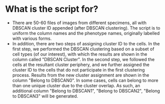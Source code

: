 # What is the script for?
- There are 50-60 files of images from different specimens, all with DBSCAN cluster ID appended (after DBSCAN clustering). The script is to uniform the column names and the phenotype names, originally labelled with various forms.
- In addition, there are two steps of assigning cluster ID to the cells. In the first step, we performed the DBSCAN clustering based on a subset of cell types (of our interest), with which the results are shown in the column called "DBSCAN Cluster". In the second step, we followed the cells at the resultant cluster periphery, and we further assigned the cluster ID to the cells that do not participate in the first clustering process. Results from the new cluster assignment are shown in the column "Belong to DBSCAN0". In some cases, cells can belong to more than one unique cluster due to the cluster overlap. As such, an additional column "Belong to DBSCAN1", "Belong to DBSCAN2", "Belong to DBSCAN3" will be generated. 


